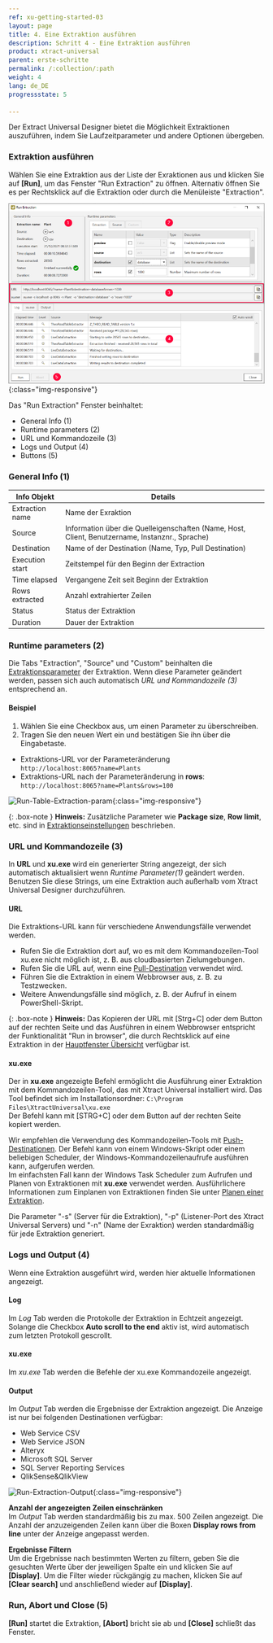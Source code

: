 ```yaml
---
ref: xu-getting-started-03
layout: page
title: 4. Eine Extraktion ausführen
description: Schritt 4 - Eine Extraktion ausführen
product: xtract-universal
parent: erste-schritte
permalink: /:collection/:path
weight: 4
lang: de_DE
progressstate: 5

---
```


Der Extract Universal Designer bietet die Möglichkeit Extraktionen auszuführen, indem Sie
Laufzeitparameter und andere Optionen übergeben.

### Extraktion ausführen 			 

Wählen Sie eine Extraktion aus der Liste der Exraktionen aus und klicken Sie auf **[Run]**, um das Fenster "Run Extraction" zu öffnen.
Alternativ öffnen Sie es per Rechtsklick auf die Extraktion oder durch die Menüleiste "Extraction".


![Run-Table-Extraktion](/img/content/xu/xu_run_extraction_dialogue.png){:class="img-responsive"}

Das "Run Extraction" Fenster beinhaltet:
- General Info (1)
- Runtime parameters (2)
- URL und Kommandozeile (3)
- Logs und Output (4)
- Buttons (5) 


### General Info (1)

Info Objekt |Details
------------ | ------------ |
Extraction name  | Name der Exraktion |
Source | Information über die Quelleigenschaften (Name, Host, Client, Benutzername, Instanznr., Sprache) |
Destination | Name of der Destination (Name, Typ, Pull Destination)|
Execution start | Zeitstempel für den Beginn der Extraction |
Time elapsed | Vergangene Zeit seit Beginn der Extraktion |
Rows extracted| Anzahl extrahierter Zeilen |
Status | Status der Extraktion |
Duration |Dauer der Extraktion |

### Runtime parameters (2)

Die Tabs "Extraction", "Source" und "Custom" beinhalten die [Extraktionsparameter](../extraktionen-ausfuehren-und-einplanen/extraktionsparameter) der Extraktion.
Wenn diese Parameter geändert werden, passen sich auch automatisch *URL und Kommandozeile (3)* entsprechend an.

#### Beispiel
1. Wählen Sie eine Checkbox aus, um einen Parameter zu überschreiben.
2. Tragen Sie den neuen Wert ein und bestätigen Sie ihn über die Eingabetaste.
- Extraktions-URL vor der Parameteränderung<br>
`http://localhost:8065?name=Plants`
- Extraktions-URL nach der Parameteränderung in **rows**:<br>
`http://localhost:8065?name=Plants&rows=100` 

![Run-Table-Extraction-param](/img/content/xu/xu_run_extraction_param.png){:class="img-responsive"}

{: .box-note }
**Hinweis:** Zusätzliche Parameter wie **Package size**, **Row limit**, etc. sind in [Extraktionseinstellungen](./../table/extraktionseinstellungen) beschrieben.


### URL und Kommandozeile (3)
In **URL** und **xu.exe** wird ein generierter String angezeigt, der sich automatisch aktualisiert wenn *Runtime Parameter(1)* geändert werden.
Benutzen Sie diese Strings, um eine Extraktion auch außerhalb vom Xtract Universal Designer durchzuführen.

#### URL
Die Extraktions-URL kann für verschiedene Anwendungsfälle verwendet werden. 
- Rufen Sie die Extraktion dort auf, wo es mit dem Kommandozeilen-Tool xu.exe nicht möglich ist, z. B. aus cloudbasierten Zielumgebungen.
- Rufen Sie die URL auf, wenn eine [Pull-Destination](../destinationen#pull--und-push-destinationen) verwendet wird.
- Führen Sie die Extraktion in einem Webbrowser aus, z. B. zu Testzwecken. 
- Weitere Anwendungsfälle sind möglich, z. B. der Aufruf in einem PowerShell-Skript. 

{: .box-note }
**Hinweis:** 
Das Kopieren der URL mit [Strg+C] oder dem Button auf der rechten Seite und das Ausführen in einem Webbrowser entspricht der Funktionalität "Run in browser", die durch Rechtsklick auf eine Extraktion in der [Hauptfenster Übersicht](../erste-schritte/designer-overview) verfügbar ist.

#### xu.exe 
Der in **xu.exe** angezeigte Befehl ermöglicht die Ausführung einer Extraktion mit dem Kommandozeilen-Tool, das mit Xtract Universal installiert wird.
Das Tool befindet sich im Installationsordner: ```C:\Program Files\XtractUniversal\xu.exe``` <br>
Der Befehl kann mit [STRG+C] oder dem Button auf der rechten Seite kopiert werden. 

Wir empfehlen die Verwendung des Kommandozeilen-Tools mit [Push-Destinationen](../destinationen#pull--und-push-destinationen).
Der Befehl kann von einem Windows-Skript oder einem beliebigen Scheduler, der Windows-Kommandozeilenaufrufe ausführen kann, aufgerufen werden. <br>
Im einfachsten Fall kann der Windows Task Scheduler zum Aufrufen und Planen von Extraktionen mit **xu.exe** verwendet werden. Ausführlichere Informationen zum Einplanen von Extraktionen finden Sie unter [Planen einer Extraktion](../extraktionen-ausfuehren-und-einplanen/call-via-scheduler).

Die Parameter "-s" (Server für die Extraktion), "-p" (Listener-Port des Xtract Universal Servers) und "-n" (Name der Exraktion) werden standardmäßig für jede Extraktion generiert.

### Logs und Output (4) 
Wenn eine Extraktion ausgeführt wird, werden hier aktuelle Informationen angezeigt.

#### Log 
Im *Log* Tab werden die Protokolle der Extraktion in Echtzeit angezeigt.
Solange die Checkbox **Auto scroll to the end** aktiv ist, wird automatisch zum letzten Protokoll gescrollt.

#### xu.exe 
Im *xu.exe* Tab werden die Befehle der xu.exe Kommandozeile angezeigt. 
 
#### Output 

Im *Output* Tab werden die Ergebnisse der Extraktion angezeigt.
Die Anzeige ist nur bei folgenden Destinationen verfügbar:
- Web Service CSV 
- Web Service JSON 
- Alteryx
- Microsoft SQL Server
- SQL Server Reporting Services 
- QlikSense&QlikView

![Run-Extraction-Output](/img/content/xu/xu_run_extraction_output.png){:class="img-responsive"}

**Anzahl der angezeigten Zeilen einschränken**<br>
Im *Output* Tab werden standardmäßig bis zu max. 500 Zeilen angezeigt.
Die Anzahl der anzuzeigenden Zeilen kann über die Boxen **Display rows from line** unter der Anzeige angepasst werden.

**Ergebnisse Filtern**<br>
Um die Ergebnisse nach bestimmten Werten zu filtern, geben Sie die gesuchten Werte über der jeweiligen Spalte ein und klicken Sie auf **[Display]**.
Um die Filter wieder rückgängig zu machen, klicken Sie auf **[Clear search]** und anschließend wieder auf **[Display]**.


### Run, Abort und Close (5) 
**[Run]** startet die Extraktion, **[Abort]** bricht sie ab und **[Close]** schließt das Fenster.



